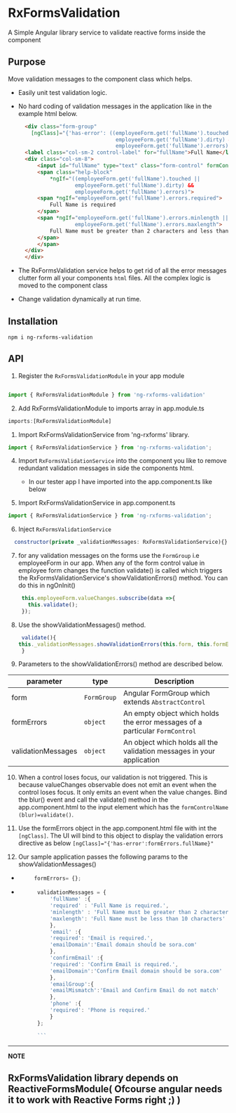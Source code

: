 # RxFormsValidation

A Simple Angular library service to validate reactive forms inside the component

## Purpose

Move validation messages to the component class which helps.

- Easily unit test validation logic.
- No hard coding of validation messages in the application like in the example html below.

  ```html
    <div class="form-group"
      [ngClass]="{'has-error': ((employeeForm.get('fullName').touched ||
                                 employeeForm.get('fullName').dirty) &&
                                 employeeForm.get('fullName').errors)}">
    <label class="col-sm-2 control-label" for="fullName">Full Name</label>
    <div class="col-sm-8">
        <input id="fullName" type="text" class="form-control" formControlName="fullName">
        <span class="help-block"
            *ngIf="((employeeForm.get('fullName').touched ||
                    employeeForm.get('fullName').dirty) &&
                    employeeForm.get('fullName').errors)">
        <span *ngIf="employeeForm.get('fullName').errors.required">
            Full Name is required
        </span>
        <span *ngIf="employeeForm.get('fullName').errors.minlength ||
                    employeeForm.get('fullName').errors.maxlength">
            Full Name must be greater than 2 characters and less than 10 characters
        </span>
        </span>
    </div>
    </div>
    ```

- The RxFormsValidation service helps to get rid of all the error messages clutter form all your components `html` files. All the complex logic is moved to the component class
- Change validation dynamically at run time.

## Installation

```npm
npm i ng-rxforms-validation
```

## API

1. Register the `RxFormsValidationModule` in your app module

```javascript

import { RxFormsValidationModule } from 'ng-rxforms-validation'

```

2. Add RxFormsValidationModule to imports array in app.module.ts

```javascript
imports:[RxFormsValidationModule]
```

1. Import RxFormsValidationService from 'ng-rxforms'  library.

```javascript
import { RxFormsValidationService } from 'ng-rxforms-validation';
```

4. Import `RxFormsValidationService` into the component you like to remove redundant validation messages in side the components html.

   - In our tester app I have imported into the app.component.ts like below
  
  
5. Import RxFormsValidationService in app.component.ts
  
  ```javascript
  import { RxFormsValidationService } from 'ng-rxforms-validation';
  ```

6. Inject `RxFormsValidationService`  
  
  ```javascript
    constructor(private _validationMessages: RxFormsValidationService){}
  ```

7. for any validation messages on the forms use the `FormGroup` i.e employeeForm in our app. When any of the form control value in employee form changes the function validate() is called which triggers the RxFormsValidationService's showValidationErrors() method. You can do this in ngOnInit()

   ```javascript
    this.employeeForm.valueChanges.subscribe(data =>{
      this.validate();
    });
   ```

8. Use the showValidationMessages() method.

    ```javascript
     validate(){
    this._validationMessages.showValidationErrors(this.form, this.formErrors,this.validationMessages)
     }
    ```

9. Parameters to the showValidationErrors() method are described below.
  
| parameter | type | Description |
| --- | --- |--- |
| form | `FormGroup` | Angular FormGroup which extends `AbstractControl`
| formErrors | `object` | An empty object which holds the error messages of a particular `FormControl` |
| validationMessages | `object` | An object which holds all the validation messages in your application |

10. When a control loses focus, our validation is not triggered. This is because valueChanges observable does not emit an event when the control loses focus. It only emits an event when the value changes. Bind the blur() event and call the validate() method in the app.component.html to the input element which has the `formControlName`
    `(blur)=validate()`.  
  
11.  Use the formErrors object in the app.component.html file with int the `[ngClass]`. The UI will bind to this object to display the validation errors directive as below
    `[ngClass]="{'has-error':formErrors.fullName}"`
  
12.  Our sample application passes the following params to the showValidationMessages()

 - ```javascript
        formErrors= {};
      ```

- ```javascript
        validationMessages = {
            'fullName' :{
            'required' : 'Full Name is required.',
            'minlength' : 'Full Name must be greater than 2 characters.',
            'maxlength': 'Full Name must be less than 10 characters'
            },
            'email' :{
            'required': 'Email is required.',
            'emailDomain':'Email domain should be sora.com'
            },
            'confirmEmail' :{
            'required': 'Confirm Email is required.',
            'emailDomain':'Confirm Email domain should be sora.com'
            },
            'emailGroup':{
            'emailMismatch':'Email and Confirm Email do not match'
            },
            'phone' :{
            'required': 'Phone is required.'
            }
        };

        ```

---
**NOTE**

RxFormsValidation library depends on ReactiveFormsModule( Ofcourse angular needs it to work with Reactive Forms right ;) )
---
